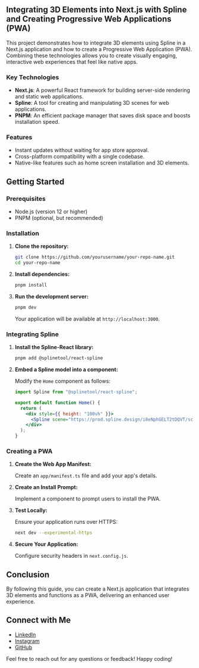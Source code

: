 ## Integrating 3D Elements into Next.js with Spline and Creating Progressive Web Applications (PWA)

This project demonstrates how to integrate 3D elements using Spline in a Next.js application and how to create a Progressive Web Application (PWA). Combining these technologies allows you to create visually engaging, interactive web experiences that feel like native apps.

### Key Technologies

- **Next.js**: A powerful React framework for building server-side rendering and static web applications.
- **Spline**: A tool for creating and manipulating 3D scenes for web applications.
- **PNPM**: An efficient package manager that saves disk space and boosts installation speed.

### Features

- Instant updates without waiting for app store approval.
- Cross-platform compatibility with a single codebase.
- Native-like features such as home screen installation and 3D elements.

## Getting Started

### Prerequisites

- Node.js (version 12 or higher)
- PNPM (optional, but recommended)

### Installation

1. **Clone the repository:**

   ```bash
   git clone https://github.com/yourusername/your-repo-name.git
   cd your-repo-name
   ```

2. **Install dependencies:**

   ```bash
   pnpm install
   ```

3. **Run the development server:**

   ```bash
   pnpm dev
   ```

   Your application will be available at `http://localhost:3000`.

### Integrating Spline

1. **Install the Spline-React library:**

   ```bash
   pnpm add @splinetool/react-spline
   ```

2. **Embed a Spline model into a component:**

   Modify the `Home` component as follows:

   ```jsx
   import Spline from "@splinetool/react-spline";

   export default function Home() {
     return (
       <div style={{ height: "100vh" }}>
         <Spline scene="https://prod.spline.design/i8eNphGELT2tDQVT/scene.splinecode" />
       </div>
     );
   }
   ```

### Creating a PWA

1. **Create the Web App Manifest:**

   Create an `app/manifest.ts` file and add your app's details.

2. **Create an Install Prompt:**

   Implement a component to prompt users to install the PWA.

3. **Test Locally:**

   Ensure your application runs over HTTPS:

   ```bash
   next dev --experimental-https
   ```

4. **Secure Your Application:**

   Configure security headers in `next.config.js`.

## Conclusion

By following this guide, you can create a Next.js application that integrates 3D elements and functions as a PWA, delivering an enhanced user experience.

## Connect with Me

- [LinkedIn](https://www.linkedin.com/in/yourprofile)
- [Instagram](https://www.instagram.com/yourprofile)
- [GitHub](https://github.com/yourusername)

Feel free to reach out for any questions or feedback! Happy coding!
